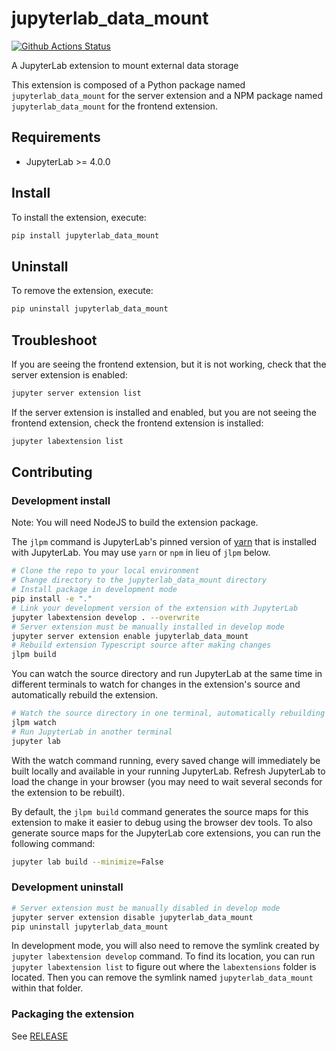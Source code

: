 # jupyterlab_data_mount

[![Github Actions Status](https://github.com/jsc-jupyter/jupyterlab-data-mount/workflows/Build/badge.svg)](https://github.com/jsc-jupyter/jupyterlab-data-mount/actions/workflows/build.yml)

A JupyterLab extension to mount external data storage

This extension is composed of a Python package named `jupyterlab_data_mount`
for the server extension and a NPM package named `jupyterlab_data_mount`
for the frontend extension.

## Requirements

- JupyterLab >= 4.0.0

## Install

To install the extension, execute:

```bash
pip install jupyterlab_data_mount
```

## Uninstall

To remove the extension, execute:

```bash
pip uninstall jupyterlab_data_mount
```

## Troubleshoot

If you are seeing the frontend extension, but it is not working, check
that the server extension is enabled:

```bash
jupyter server extension list
```

If the server extension is installed and enabled, but you are not seeing
the frontend extension, check the frontend extension is installed:

```bash
jupyter labextension list
```

## Contributing

### Development install

Note: You will need NodeJS to build the extension package.

The `jlpm` command is JupyterLab's pinned version of
[yarn](https://yarnpkg.com/) that is installed with JupyterLab. You may use
`yarn` or `npm` in lieu of `jlpm` below.

```bash
# Clone the repo to your local environment
# Change directory to the jupyterlab_data_mount directory
# Install package in development mode
pip install -e "."
# Link your development version of the extension with JupyterLab
jupyter labextension develop . --overwrite
# Server extension must be manually installed in develop mode
jupyter server extension enable jupyterlab_data_mount
# Rebuild extension Typescript source after making changes
jlpm build
```

You can watch the source directory and run JupyterLab at the same time in different terminals to watch for changes in the extension's source and automatically rebuild the extension.

```bash
# Watch the source directory in one terminal, automatically rebuilding when needed
jlpm watch
# Run JupyterLab in another terminal
jupyter lab
```

With the watch command running, every saved change will immediately be built locally and available in your running JupyterLab. Refresh JupyterLab to load the change in your browser (you may need to wait several seconds for the extension to be rebuilt).

By default, the `jlpm build` command generates the source maps for this extension to make it easier to debug using the browser dev tools. To also generate source maps for the JupyterLab core extensions, you can run the following command:

```bash
jupyter lab build --minimize=False
```

### Development uninstall

```bash
# Server extension must be manually disabled in develop mode
jupyter server extension disable jupyterlab_data_mount
pip uninstall jupyterlab_data_mount
```

In development mode, you will also need to remove the symlink created by `jupyter labextension develop`
command. To find its location, you can run `jupyter labextension list` to figure out where the `labextensions`
folder is located. Then you can remove the symlink named `jupyterlab_data_mount` within that folder.

### Packaging the extension

See [RELEASE](RELEASE.md)
